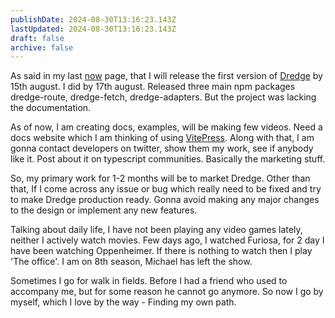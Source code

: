 ```yaml
---
publishDate: 2024-08-30T13:16:23.143Z
lastUpdated: 2024-08-30T13:16:23.143Z
draft: false
archive: false
---
```


As said in my last [now](./2024-07-13) page, that I will release the first version of [Dredge](https://github.com/dhrjarun/dredge/) by 15th august. I did by 17th august. Released three main npm packages dredge-route, dredge-fetch, dredge-adapters. But the project was lacking the documentation. 

As of now, I am creating docs, examples, will be making few videos. Need a docs website which I am thinking of using [VitePress](https://vitepress.dev/). Along with that, I am gonna contact developers on twitter, show them my work, see if anybody like it. Post about it on typescript communities. Basically the marketing stuff. 

So, my primary work for 1-2 months will be to market Dredge. Other than that, If I come across any issue or bug which really need to be fixed and try to make Dredge production ready. Gonna avoid making any major changes to the design or implement any new features. 

Talking about daily life, I have not been playing any video games lately, neither I actively watch movies. Few days ago, I watched Furiosa, for 2 day I have been watching Oppenheimer. If there is nothing to watch then I play 'The office'. I am on 8th season, Michael has left the show. 

Sometimes I go for walk in fields. Before I had a friend who used to accompany me, but for some reason he cannot go anymore. So now I go by myself, which I love by the way - Finding my own path.
